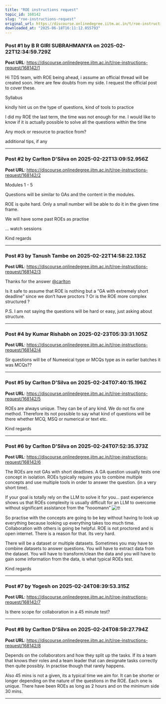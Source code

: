 ```yaml
---
title: "ROE instructions request"
topic_id: 168142
slug: "roe-instructions-request"
original_url: https://discourse.onlinedegree.iitm.ac.in/t/roe-instructions-request/168142
downloaded_at: "2025-06-18T16:11:12.055793"
---
```


### Post #1 by B R GIRI SUBRAHMANYA on 2025-02-22T12:34:59.729Z
**Post URL**: https://discourse.onlinedegree.iitm.ac.in/t/roe-instructions-request/168142/1

Hi TDS team, with ROE being ahead, i assume an official thread will be created soon. Here are few doubts from my side. I request the official post to cover these.

Syllabus

kindly hint us on the type of questions, kind of tools to practice

I did my ROE the last term, the time was not enough for me. I would like to know if it is actually possible to solve all the questions within the time

Any mock or resource to practice from?

additional tips, if any

---

### Post #2 by Carlton D'Silva on 2025-02-22T13:09:52.956Z
**Post URL**: https://discourse.onlinedegree.iitm.ac.in/t/roe-instructions-request/168142/2

Modules 1 - 5

Questions will be similar to GAs and the content in the modules.

ROE is quite hard. Only a small number will be able to do it in the given time frame.

We will have some past ROEs as practise

… watch sessions

Kind regards

---

### Post #3 by Tanush Tambe on 2025-02-22T14:58:22.135Z
**Post URL**: https://discourse.onlinedegree.iitm.ac.in/t/roe-instructions-request/168142/3

Thanks for the answer
[@carlton](/u/carlton)

Is it safe to assume that ROE is nothing but a “GA with extremely short deadline” since we don’t have proctors ? Or is the ROE more complex structured ?

P.S. I am not saying the questions will be hard or easy, just asking about structure.

---

### Post #4 by Kumar Rishabh  on 2025-02-23T05:33:31.105Z
**Post URL**: https://discourse.onlinedegree.iitm.ac.in/t/roe-instructions-request/168142/4

Sir questions will be of Numeeical type or MCQs type as in earlier batches it was MCQs??

---

### Post #5 by Carlton D'Silva on 2025-02-24T07:40:15.196Z
**Post URL**: https://discourse.onlinedegree.iitm.ac.in/t/roe-instructions-request/168142/5

ROEs are always unique. They can be of any kind. We do not fix one method. Therefore its not possible to say what kind of questions will be there whether MCQ, MSQ or numerical or text etc.

Kind regards

---

### Post #6 by Carlton D'Silva on 2025-02-24T07:52:35.373Z
**Post URL**: https://discourse.onlinedegree.iitm.ac.in/t/roe-instructions-request/168142/6

The ROEs are not GAs with short deadlines. A GA question usually tests one concept in isolation. ROEs typically require you to combine multiple concepts and use multiple tools in order to answer the question. (in a very short time).

If your goal is totally rely on the LLM to solve it for you… past experience shows us that ROEs complexity is usually difficult for an LLM to overcome without significant assistance from the “hooomann”
![:nerd_face:](https://emoji.discourse-cdn.com/google/nerd_face.png?v=12)

So practise with the concepts are going to be key without having to look up everything because looking up everything takes too much time. Collaboration with others is going be helpful. ROE is not proctored and is open internet. There is a reason for that. Its very hard.

There will be a dataset or multiple datasets. Sometimes you may have to combine datasets to answer questions. You will have to extract data from the dataset. You will have to transform/clean the data and you will have to gain some information from the data, is what typical ROEs test.

Kind regards

---

### Post #7 by Yogesh on 2025-02-24T08:39:53.315Z
**Post URL**: https://discourse.onlinedegree.iitm.ac.in/t/roe-instructions-request/168142/7

Is there scope for collaboration in a 45 minute test?

---

### Post #8 by Carlton D'Silva on 2025-02-24T08:59:27.794Z
**Post URL**: https://discourse.onlinedegree.iitm.ac.in/t/roe-instructions-request/168142/8

Depends on the collaborators and how they split up the tasks. If its a team that knows their roles and a team leader that can designate tasks correctly then quite possibly. In practise though that rarely happens.

Also 45 mins is not a given, its a typical time we aim for. It can be shorter or longer depending on the nature of the questions in the ROE. Each one is unique. There have been ROEs as long as 2 hours and on the minimum side 30 mins.

---
